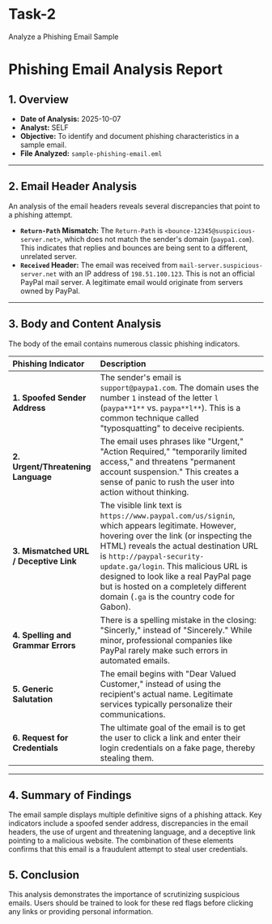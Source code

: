 # Task-2
Analyze a Phishing Email Sample



# Phishing Email Analysis Report

## 1. Overview

- **Date of Analysis:** 2025-10-07
- **Analyst:** SELF 
- **Objective:** To identify and document phishing characteristics in a sample email.
- **File Analyzed:** `sample-phishing-email.eml`

---

## 2. Email Header Analysis

An analysis of the email headers reveals several discrepancies that point to a phishing attempt.

- **`Return-Path` Mismatch:** The `Return-Path` is `<bounce-12345@suspicious-server.net>`, which does not match the sender's domain (`paypa1.com`). This indicates that replies and bounces are being sent to a different, unrelated server.
- **`Received` Header:** The email was received from `mail-server.suspicious-server.net` with an IP address of `198.51.100.123`. This is not an official PayPal mail server. A legitimate email would originate from servers owned by PayPal.

---

## 3. Body and Content Analysis

The body of the email contains numerous classic phishing indicators.

| Phishing Indicator | Description |
| :--- | :--- |
| **1. Spoofed Sender Address** | The sender's email is `support@paypa1.com`. The domain uses the number `1` instead of the letter `l` (`paypa**1**` vs. `paypa**l**`). This is a common technique called "typosquatting" to deceive recipients. |
| **2. Urgent/Threatening Language** | The email uses phrases like "Urgent," "Action Required," "temporarily limited access," and threatens "permanent account suspension." This creates a sense of panic to rush the user into action without thinking. |
| **3. Mismatched URL / Deceptive Link** | The visible link text is `https://www.paypal.com/us/signin`, which appears legitimate. However, hovering over the link (or inspecting the HTML) reveals the actual destination URL is `http://paypal-security-update.ga/login`. This malicious URL is designed to look like a real PayPal page but is hosted on a completely different domain (`.ga` is the country code for Gabon). |
| **4. Spelling and Grammar Errors** | There is a spelling mistake in the closing: "Sincerly," instead of "Sincerely." While minor, professional companies like PayPal rarely make such errors in automated emails. |
| **5. Generic Salutation** | The email begins with "Dear Valued Customer," instead of using the recipient's actual name. Legitimate services typically personalize their communications. |
| **6. Request for Credentials** | The ultimate goal of the email is to get the user to click a link and enter their login credentials on a fake page, thereby stealing them. |

---

## 4. Summary of Findings

The email sample displays multiple definitive signs of a phishing attack. Key indicators include a spoofed sender address, discrepancies in the email headers, the use of urgent and threatening language, and a deceptive link pointing to a malicious website. The combination of these elements confirms that this email is a fraudulent attempt to steal user credentials.

## 5. Conclusion

This analysis demonstrates the importance of scrutinizing suspicious emails. Users should be trained to look for these red flags before clicking any links or providing personal information.
